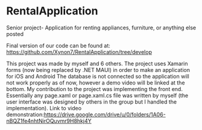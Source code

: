 # RentalApplication
Senior project- Application for renting appliances, furniture, or anything else posted

Final version of our code can be found at: https://github.com/Xynon7/RentalApplication/tree/develop

This project was made by myself and 6 others. The project uses Xamarin forms (now being replaced by .NET MAUI) in order to make an application for iOS and Android
The database is not connected so the application will not work properly as of now, however a demo video will be linked at the bottom.
My contribution to the project was implementing the front end. Essentially any page.xaml or page.xaml.cs file was written by myself (the user interface was designed by 
others in the group but I handled the implementation). 
Link to video demonstration:https://drive.google.com/drive/u/0/folders/1A06-nBQZ1fe4nhtNirOQuvmr9H8hkj4Y
